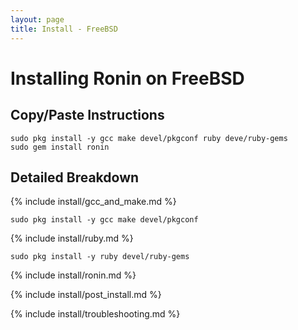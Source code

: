 ```yaml
---
layout: page
title: Install - FreeBSD
---
```


# Installing Ronin on FreeBSD

## Copy/Paste Instructions

```shell
sudo pkg install -y gcc make devel/pkgconf ruby deve/ruby-gems
sudo gem install ronin
```

## Detailed Breakdown

{% include install/gcc_and_make.md %}

```shell
sudo pkg install -y gcc make devel/pkgconf
```

{% include install/ruby.md %}

```shell
sudo pkg install -y ruby devel/ruby-gems
```

{% include install/ronin.md %}

{% include install/post_install.md %}

{% include install/troubleshooting.md %}
